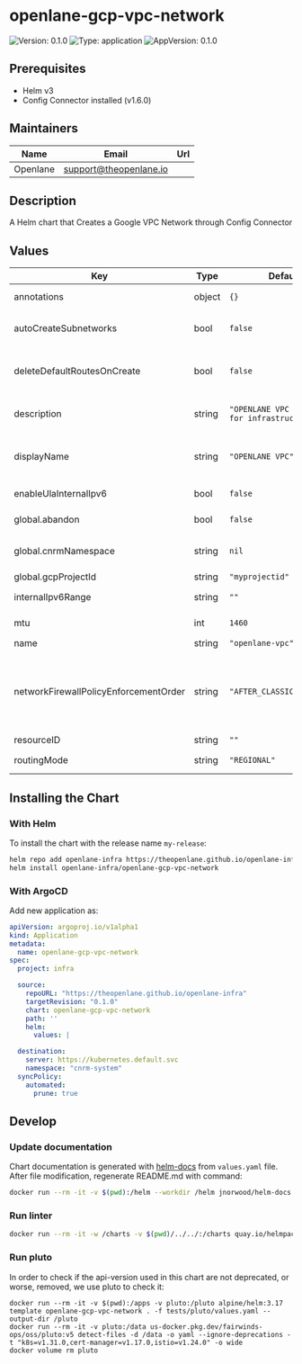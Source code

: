 # openlane-gcp-vpc-network

![Version: 0.1.0](https://img.shields.io/badge/Version-0.1.0-informational?style=flat-square) ![Type: application](https://img.shields.io/badge/Type-application-informational?style=flat-square) ![AppVersion: 0.1.0](https://img.shields.io/badge/AppVersion-0.1.0-informational?style=flat-square)

## Prerequisites

- Helm v3
- Config Connector installed (v1.6.0)

## Maintainers

| Name | Email | Url |
| ---- | ------ | --- |
| Openlane | <support@theopenlane.io> |  |

## Description

A Helm chart that Creates a Google VPC Network through Config Connector

## Values

| Key | Type | Default | Description |
|-----|------|---------|-------------|
| annotations | object | `{}` | Add annotations to the VPC Network. |
| autoCreateSubnetworks | bool | `false` | Enable custom subnet creation. If false, the VPC Network will not create subnets. |
| deleteDefaultRoutesOnCreate | bool | `false` | Keep the default routes on creation by default. If true, the VPC Network will delete the default routes. |
| description | string | `"OPENLANE VPC Network for infrastructure."` | A text description of the VPC Network. Must be less than or equal to 256 UTF-8 bytes. |
| displayName | string | `"OPENLANE VPC"` | The display name for the VPC Network. Can be updated without creating a new resource. |
| enableUlaInternalIpv6 | bool | `false` | Enable ULA internal ipv6 on this network. |
| global.abandon | bool | `false` | Keep the VPC even after the kcc resource deletion. |
| global.cnrmNamespace | string | `nil` | Allows to deploy in another namespace than the release one |
| global.gcpProjectId | string | `"myprojectid"` | Google Project ID |
| internalIpv6Range | string | `""` | Internal IPv6 range for ULA internal ipv6. |
| mtu | int | `1460` | Maximum Transmission Unit in bytes. |
| name | string | `"openlane-vpc"` | Name of the VPC Network. |
| networkFirewallPolicyEnforcementOrder | string | `"AFTER_CLASSIC_FIREWALL"` | The order that Firewall Rules and Firewall Policies are evaluated. Default value: "AFTER_CLASSIC_FIREWALL" Possible values: ["BEFORE_CLASSIC_FIREWALL", "AFTER_CLASSIC_FIREWALL"]. |
| resourceID | string | `""` | Optional resource ID. |
| routingMode | string | `"REGIONAL"` | Routing mode for the VPC Network. |

## Installing the Chart

### With Helm

To install the chart with the release name `my-release`:

```bash
helm repo add openlane-infra https://theopenlane.github.io/openlane-infra
helm install openlane-infra/openlane-gcp-vpc-network
```

### With ArgoCD

Add new application as:

```yaml
apiVersion: argoproj.io/v1alpha1
kind: Application
metadata:
  name: openlane-gcp-vpc-network
spec:
  project: infra

  source:
    repoURL: "https://theopenlane.github.io/openlane-infra"
    targetRevision: "0.1.0"
    chart: openlane-gcp-vpc-network
    path: ''
    helm:
      values: |

  destination:
    server: https://kubernetes.default.svc
    namespace: "cnrm-system"
  syncPolicy:
    automated:
      prune: true
```

## Develop

### Update documentation

Chart documentation is generated with [helm-docs](https://github.com/norwoodj/helm-docs) from `values.yaml` file.
After file modification, regenerate README.md with command:

```bash
docker run --rm -it -v $(pwd):/helm --workdir /helm jnorwood/helm-docs:v1.14.2 helm-docs
```

### Run linter

```bash
docker run --rm -it -w /charts -v $(pwd)/../../:/charts quay.io/helmpack/chart-testing:v3.12.0 ct lint --charts /charts/charts/openlane-gcp-vpc-network --config /charts/charts/openlane-gcp-vpc-network/ct.yaml
```

### Run pluto

In order to check if the api-version used in this chart are not deprecated, or worse, removed, we use pluto to check it:

```
docker run --rm -it -v $(pwd):/apps -v pluto:/pluto alpine/helm:3.17 template openlane-gcp-vpc-network . -f tests/pluto/values.yaml --output-dir /pluto
docker run --rm -it -v pluto:/data us-docker.pkg.dev/fairwinds-ops/oss/pluto:v5 detect-files -d /data -o yaml --ignore-deprecations -t "k8s=v1.31.0,cert-manager=v1.17.0,istio=v1.24.0" -o wide
docker volume rm pluto
```

